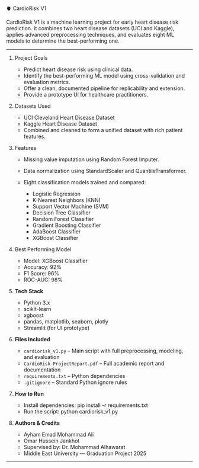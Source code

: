 🫀 CardioRisk V1

CardioRisk V1 is a machine learning project for early heart disease risk prediction.
It combines two heart disease datasets (UCI and Kaggle), applies advanced preprocessing techniques, and evaluates eight ML models to determine the best-performing one.

---

1. Project Goals

   * Predict heart disease risk using clinical data.
   * Identify the best-performing ML model using cross-validation and evaluation metrics.
   * Offer a clean, documented pipeline for replicability and extension.
   * Provide a prototype UI for healthcare practitioners.

2. Datasets Used

   * UCI Cleveland Heart Disease Dataset
   * Kaggle Heart Disease Dataset
   * Combined and cleaned to form a unified dataset with rich patient features.

3. Features

   * Missing value imputation using Random Forest Imputer.
   * Data normalization using StandardScaler and QuantileTransformer.
   * Eight classification models trained and compared:

     * Logistic Regression
     * K-Nearest Neighbors (KNN)
     * Support Vector Machine (SVM)
     * Decision Tree Classifier
     * Random Forest Classifier
     * Gradient Boosting Classifier
     * AdaBoost Classifier
     * XGBoost Classifier

4. Best Performing Model

   * Model: XGBoost Classifier
   * Accuracy: 92%
   * F1 Score: 96%
   * ROC-AUC: 98%

5. **Tech Stack**

   * Python 3.x
   * scikit-learn
   * xgboost
   * pandas, matplotlib, seaborn, plotly
   * Streamlit (for UI prototype)

6. **Files Included**

   * `cardiorisk_v1.py` – Main script with full preprocessing, modeling, and evaluation
   * `CardioRisk-ProjectReport.pdf` – Full academic report and documentation
   * `requirements.txt` – Python dependencies
   * `.gitignore` – Standard Python ignore rules

7. **How to Run**

   * Install dependencies:
     pip install -r requirements.txt
   * Run the script:
     python cardiorisk\_v1.py

8. **Authors & Credits**

   * Ayham Emad Mohammad Ali
   * Omar Hussein Jankhot
   * Supervised by: Dr. Mohammad Alhawarat
   * Middle East University — Graduation Project 2025

---

